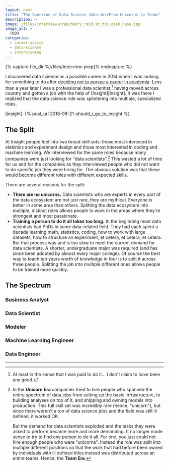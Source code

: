 ```yaml
---
layout: post
title: "The Spectrum of Data Science Jobs:<br>From Unicorns to Teams"
description: >
image: /files/interview-prep/henry_reid_at_his_desk_nasa.jpg
image_alt: >
  TODO
categories:
  - career-advice
  - data-science
  - interviewing
---
```


{% capture file_dir %}/files/interview-prep{% endcapture %}

I discovered data science as a possible career in 2014 when I was looking for
something to do after [deciding not to pursue a career in academia][phd]. Less
than a year later I was a professional data scientist,[^pro] having moved
across country and gotten a job with the help of [Insight][insight]. It was
there I realized that the data science role was splintering into multiple,
specialized roles.

[phd]: /blog/should-i-get-a-phd/#but-there-are-no-jobs
[insight]: {% post_url 2018-08-21-should_i_go_to_insight %}

## The Split

At Insight people feel into two broad skill sets: those most interested in
statistics and experiment design and those most interested in coding and
machine learning. We interviewed for the same roles because many companies
were just looking for "data scientists".[^unicorn] This wasted a lot of time
for us and for the companies as they interviewed people who did not want to do
specific job they were hiring for. The obvious solution was that these would
become different roles with different expected skills.

There are several reasons for the split:

- **There are no unicorns.** Data scientists who are experts in every part of
  the data ecosystem are not just rare, they are mythical. Everyone is better
  in some area than others. Splitting the data ecosystem into multiple,
  distinct roles allows people to work in the areas where they're strongest
  and most passionate.
- **Training a person to do it all takes too long.** In the beginning most
  data scientists had PhDs in some data-related field. They had each spent a
  decade learning math, statistics, coding, how to work with large datasets,
  how to structure an experiment, et cetera, et cetera, et cetera. But that
  process was and is too slow to meet the current demand for data scientists.
  A shorter, undergraduate major was required (and has since been adopted by
  almost every major college). Of course the best way to teach ten years worth
  of knowledge in four is to split it across three people. Splitting the job
  into multiple different ones allows people to be trained more quickly.

## The Spectrum

### Business Analyst

### Data Scientist

### Modeler

### Machine Learning Engineer

### Data Engineer


---
[^pro]: At least in the sense that I was paid to do it... I don't claim to
        have been any good.

[^unicorn]: In the **Unicorn Era** companies tried to hire people who spanned
    the entire spectrum of data jobs from setting up the basic infrastructure,
    to building analyses on top of it, and shipping and owning models into
    production. This full skill set was incredibly rare (hence, "unicorn"),
    but since there weren't a ton of data science jobs and the field was still
    ill defined, it worked OK.

    But the demand for data scientists exploded and the tasks they were asked
    to perform became more and more demanding. It no longer made sense to try
    to find one person to do it all. For one, you just could not hire enough
    people who were "unicorns". Instead the role was split into multiple
    different positions so that the work that had before been owned by
    individuals with ill defined titles instead was distributed across an
    entire teams. Hence, the **Team Era**.
